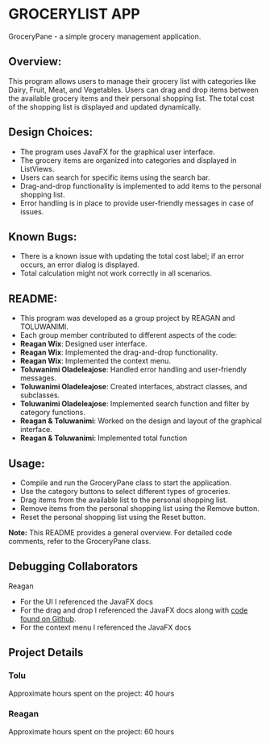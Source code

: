 # GROCERYLIST APP
GroceryPane - a simple grocery management application.

## Overview:
This program allows users to manage their grocery list with categories like Dairy, Fruit, Meat, and Vegetables.
Users can drag and drop items between the available grocery items and their personal shopping list.
The total cost of the shopping list is displayed and updated dynamically.
 
## Design Choices:
- The program uses JavaFX for the graphical user interface.
- The grocery items are organized into categories and displayed in ListViews.
- Users can search for specific items using the search bar.
- Drag-and-drop functionality is implemented to add items to the personal shopping list.
- Error handling is in place to provide user-friendly messages in case of issues.
   
## Known Bugs:
- There is a known issue with updating the total cost label; if an error occurs, an error dialog is displayed.
- Total calculation might not work correctly in all scenarios.
  
## README:
- This program was developed as a group project by REAGAN and TOLUWANIMI.
- Each group member contributed to different aspects of the code:
- **Reagan Wix**: Designed user interface.
- **Reagan Wix**: Implemented the drag-and-drop functionality.
- **Reagan Wix**: Implemented the context menu.
- **Toluwanimi Oladeleajose**: Handled error handling and user-friendly messages.
- **Toluwanimi Oladeleajose**: Created interfaces, abstract classes, and subclasses.
- **Toluwanimi Oladeleajose**: Implemented search function and filter by category functions.
- **Reagan & Toluwanimi**: Worked on the design and layout of the graphical interface.
- **Reagan & Toluwanimi**: Implemented total function
 
## Usage:
- Compile and run the GroceryPane class to start the application.
- Use the category buttons to select different types of groceries.
- Drag items from the available list to the personal shopping list.
- Remove items from the personal shopping list using the Remove button.
- Reset the personal shopping list using the Reset button.
  
**Note:** This README provides a general overview. For detailed code comments, refer to the GroceryPane class.

## Debugging Collaborators
Reagan
- For the UI I referenced the JavaFX docs
- For the drag and drop I referenced the JavaFX docs along with [code found on Github](https://gist.github.com/jewelsea/7821196).
- For the context menu I referenced the JavaFX docs

## Project Details
### Tolu
Approximate hours spent on the project: 40 hours

### Reagan
Approximate hours spent on the project: 60 hours
